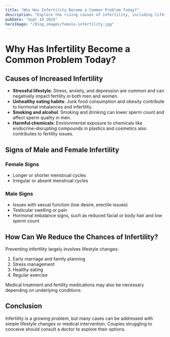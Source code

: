 ```yaml
---
title: "Why Has Infertility Become a Common Problem Today?"
description: "Explore the rising causes of infertility, including lifestyle and environmental factors."
pubDate: "Sept 10 2024"
heroImage: "/blog_images/female-infertility.jpg"
---
```


# Why Has Infertility Become a Common Problem Today?  


## Causes of Increased Infertility

- **Stressful lifestyle**: Stress, anxiety, and depression are common and can negatively impact fertility in both men and women.
- **Unhealthy eating habits**: Junk food consumption and obesity contribute to hormonal imbalances and infertility.
- **Smoking and alcohol**: Smoking and drinking can lower sperm count and affect sperm quality in men.
- **Harmful chemicals**: Environmental exposure to chemicals like endocrine-disrupting compounds in plastics and cosmetics also contributes to fertility issues.

## Signs of Male and Female Infertility

### Female Signs
- Longer or shorter menstrual cycles
- Irregular or absent menstrual cycles

### Male Signs
- Issues with sexual function (low desire, erectile issues)
- Testicular swelling or pain
- Hormonal imbalance signs, such as reduced facial or body hair and low sperm count

## How Can We Reduce the Chances of Infertility?

Preventing infertility largely involves lifestyle changes:

1. Early marriage and family planning
2. Stress management  
3. Healthy eating
4. Regular exercise

Medical treatment and fertility medications may also be necessary depending on underlying conditions.

## Conclusion

Infertility is a growing problem, but many cases can be addressed with simple lifestyle changes or medical intervention. Couples struggling to conceive should consult a doctor to explore their options.